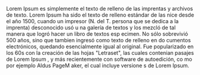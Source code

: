 Lorem Ipsum es simplemente el texto de relleno de las imprentas y archivos de texto. 
Lorem Ipsum ha sido el texto de relleno estándar de las nice desde el año 1500,
 cuando un impresor (N. del T. persona que se dedica a la imprenta) desconocido usó u
 na galería de textos y los mezcló de tal manera que logró hacer un libro de textos esp
 ecimen. No sólo sobrevivió 500 años, sino que tambien ingresó como texto de relleno en do
 cumentos electrónicos, quedando esencialmente igual al original. Fue popularizado en los
  60s con la creación de las hojas "Letraset", las cuales contenian pasajes de Lorem Ipsum
  , y más recientemente con software de autoedición, co
  mo por ejemplo Aldus PageM
  aker, el cual incluye versione
  s de Lorem Ipsum.